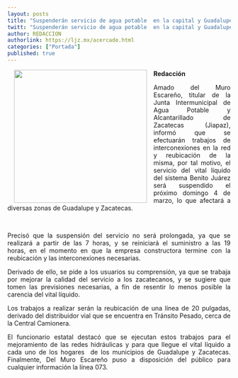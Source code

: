 ```yaml
---
layout: posts
title: "Suspenderán servicio de agua potable  en la capital y Guadalupe este domingo"
twitt: "Suspenderán servicio de agua potable  en la capital y Guadalupe este domingo"
author: REDACCION
authorlink: https://ljz.mx/acercade.html
categories: ["Portada"]
published: true
---
```

<p style="text-align: justify;">
  <a href="index.php?option=com_content&view=article&id=15153:suspenderan-servicio-de-agua-potable-en-la-capital-y-guadalupe-este-domingo&catid=75:sociedad-y-justicia&Itemid=129"><img src="images/stories/fotos_marzo/p5 agua.jpg" border="0" width="300" style="margin-left: 15px; margin-right: 15px; float: left;" /></a><strong>Redacción</strong>
</p>

<p style="text-align: justify;">
  Amado del Muro Escareño, titular de la Junta Intermunicipal de Agua Potable y Alcantarillado de Zacatecas (Jiapaz), informó que se efectuarán trabajos de interconexiones en la red y reubicación de la misma, por tal motivo, el servicio del vital líquido del sistema Benito Juárez será suspendido el próximo domingo 4 de marzo, lo que afectará a diversas zonas de Guadalupe y Zacatecas.
</p>

 

<p style="text-align: justify;">
  Precisó que la suspensión del servicio no será prolongada, ya que se realizará a partir de las 7 horas, y se reiniciará el suministro a las 19 horas, en el momento en que la empresa constructora termine con la reubicación y las interconexiones necesarias.
</p>

<p style="text-align: justify;">
  Derivado de ello, se pide a los usuarios su comprensión, ya que se trabaja por mejorar la calidad del servicio a los zacatecanos, y se sugiere que tomen las previsiones necesarias, a fin de resentir lo menos posible la carencia del vital líquido.
</p>

<p style="text-align: justify;">
  Los trabajos a realizar serán la reubicación de una línea de 20 pulgadas, derivado del distribuidor vial que se encuentra en Tránsito Pesado, cerca de la Central Camionera.
</p>

<p style="text-align: justify;">
  El funcionario estatal destacó que se ejecutan estos trabajos para el mejoramiento de las redes hidráulicas y para que llegue el vital líquido a cada uno de los hogares  de los municipios de Guadalupe y Zacatecas. Finalmente, Del Muro Escareño puso a disposición del público para cualquier información la línea 073.
</p>
